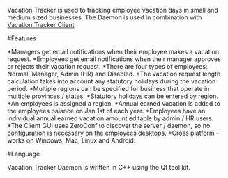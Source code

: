 
Vacation Tracker is used to tracking employee vacation days in small and medium sized businesses.  The Daemon is used in combination with [Vacation Tracker Client](https://github.com/jbagg/vactracker)

#Features

*Managers get email notifications when their employee makes a vacation request.
*Employees get email notifications when their manager approves or rejects their vacation request.
*There are four types of employees: Normal, Manager, Admin (HR) and Disabled.
*The vacation request length calculation takes into account any statutory holidays during the vacation period.
*Multiple regions can be specified for business that operate in multiple provinces / states.
*Statutory holidays can be entered by region.
*An employees is assigned a region.
*Annual earned vacation is added to the employees balance on Jan 1st of each year.
*Employees have an individual annual earned vacation amount editable by admin / HR users.
*The Client GUI uses ZeroConf to discover the server / daemon, so no configuration is necessary on the employees desktops.
*Cross platform - works on Windows, Mac, Linux and Android.

#Language

Vacation Tracker Daemon is written in C++ using the Qt tool kit.